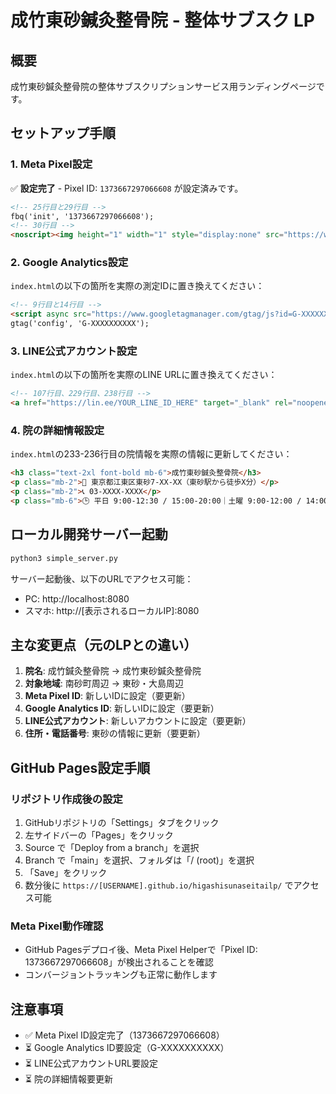 # 成竹東砂鍼灸整骨院 - 整体サブスク LP

## 概要
成竹東砂鍼灸整骨院の整体サブスクリプションサービス用ランディングページです。

## セットアップ手順

### 1. Meta Pixel設定
✅ **設定完了** - Pixel ID: `1373667297066608` が設定済みです。

```html
<!-- 25行目と29行目 -->
fbq('init', '1373667297066608');
<!-- 30行目 -->
<noscript><img height="1" width="1" style="display:none" src="https://www.facebook.com/tr?id=1373667297066608&ev=PageView&noscript=1"/></noscript>
```

### 2. Google Analytics設定
`index.html`の以下の箇所を実際の測定IDに置き換えてください：

```html
<!-- 9行目と14行目 -->
<script async src="https://www.googletagmanager.com/gtag/js?id=G-XXXXXXXXXX"></script>
gtag('config', 'G-XXXXXXXXXX');
```

### 3. LINE公式アカウント設定
`index.html`の以下の箇所を実際のLINE URLに置き換えてください：

```html
<!-- 107行目、229行目、238行目 -->
<a href="https://lin.ee/YOUR_LINE_ID_HERE" target="_blank" rel="noopener">
```

### 4. 院の詳細情報設定
`index.html`の233-236行目の院情報を実際の情報に更新してください：

```html
<h3 class="text-2xl font-bold mb-6">成竹東砂鍼灸整骨院</h3>
<p class="mb-2">📍 東京都江東区東砂7‑XX‑XX（東砂駅から徒歩X分）</p>
<p class="mb-2">📞 03‑XXXX‑XXXX</p>
<p class="mb-6">🕒 平日 9:00‑12:30 / 15:00‑20:00｜土曜 9:00‑12:00 / 14:00‑18:00｜日祝休</p>
```

## ローカル開発サーバー起動

```bash
python3 simple_server.py
```

サーバー起動後、以下のURLでアクセス可能：
- PC: http://localhost:8080
- スマホ: http://[表示されるローカルIP]:8080

## 主な変更点（元のLPとの違い）

1. **院名**: 成竹鍼灸整骨院 → 成竹東砂鍼灸整骨院
2. **対象地域**: 南砂町周辺 → 東砂・大島周辺
3. **Meta Pixel ID**: 新しいIDに設定（要更新）
4. **Google Analytics ID**: 新しいIDに設定（要更新）
5. **LINE公式アカウント**: 新しいアカウントに設定（要更新）
6. **住所・電話番号**: 東砂の情報に更新（要更新）

## GitHub Pages設定手順

### リポジトリ作成後の設定
1. GitHubリポジトリの「Settings」タブをクリック
2. 左サイドバーの「Pages」をクリック
3. Source で「Deploy from a branch」を選択
4. Branch で「main」を選択、フォルダは「/ (root)」を選択
5. 「Save」をクリック
6. 数分後に `https://[USERNAME].github.io/higashisunaseitailp/` でアクセス可能

### Meta Pixel動作確認
- GitHub Pagesデプロイ後、Meta Pixel Helperで「Pixel ID: 1373667297066608」が検出されることを確認
- コンバージョントラッキングも正常に動作します

## 注意事項

- ✅ Meta Pixel ID設定完了（1373667297066608）
- ⏳ Google Analytics ID要設定（G-XXXXXXXXXX）
- ⏳ LINE公式アカウントURL要設定
- ⏳ 院の詳細情報要更新
